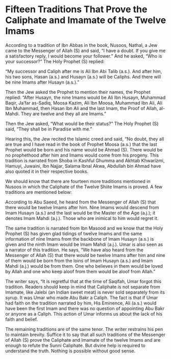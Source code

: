 Fifteen Traditions That Prove the Caliphate and Imamate of the Twelve Imams
===========================================================================

According to a tradition of Ibn Abbas in the book, Nusoos, Nathal, a Jew
came to the Messenger of Allah (S) and said, “I have a doubt. If you
give me a satisfactory reply, I would become your follower.” And he
asked, “Who is your successor?” The Holy Prophet (S) replied:

“My successor and Caliph after me is Ali Ibn Abi Talib (a.s.). And after
him, his two sons, Hasan (a.s.) and Husayn (a.s.) will be Caliphs. And
there will be nine Imams after Husayn (a.s.).”

Then the Jew asked the Prophet to mention their names, the Prophet
replied: “After Husayn, the nine Imams would be Ali Ibn Husayn, Muhammad
Baqir, Ja’far as-Sadiq, Moosa Kazim, Ali Ibn Moosa, Muhammad Ibn Ali,
Ali Ibn Muhammad, then Hasan Ibn Ali and the last Imam, the Proof of
Allah, al-Mahdi. They are twelve and they all are Imams.”

Then the Jew asked, “What would be their status?” The Holy Prophet (S)
said, “They shall be in Paradise with me.”

Hearing this, the Jew recited the Islamic creed and said, “No doubt,
they all are true and I have read in the book of Prophet Moosa (a.s.)
that the last Prophet would be born and his name would be Ahmad (S).
There would be no prophethood after him and Imams would come from his
progeny. This tradition is narrated from Shoba in Kashful Ghumma and
Akhtab Khwarizmi, Hamuyi, Juwaini, Ibn Najjar, Salama Ibnal Akwa,
Abdullah bin Ahmad have also quoted it in their respective books.

We should know that there are fourteen more traditions mentioned in
Nusoos in which the Caliphate of the Twelve Shiite Imams is proved. A
few traditions are mentioned below:

According to Abu Saeed, he heard from the Messenger of Allah (S) that
there would be twelve Imams after him. Nine Imams would descend from
Imam Husayn (a.s.) and the last would be the Master of the Age (a.j.);
it denotes Imam Mahdi (a.j.). Those who are inimical to him would regret
it.

The same tradition is narrated from Ibn Masood and we know that the Holy
Prophet (S) has given glad tidings of twelve Imams and the same
information of nine Imams from the backbone of Imam Husayn (a.s.) is
given and the ninth Imam would be Imam Mahdi (a.j.). Umar is also seen
as a narrator of this tradition. He says, “We have also heard from the
Messenger of Allah (S) that there would be twelve Imams after him and
nine of them would be born from the loins of Imam Husayn (a.s.) and Imam
Mahdi (a.j.) would be from them. One who believes in them would be loved
by Allah and one who keep aloof from them would be aloof from Allah.”

The writer says, “It is regretful that at the time of Saqifah, Umar
forgot this tradition. Readers should keep in mind that Caliphate is not
separate from Imamate, like Jalebi (an Indian sweet meat) is never sold
separately from its syrup. It was Umar who made Abu Bakr a Caliph. The
fact is that if Umar had faith on the tradition narrated by him, His
Eminence, Ali (a.s.) would have been the first Imam and there was no
question of appointing Abu Bakr or anyone as a Caliph. This action of
Umar informs us about the lack of his faith and belief.

The remaining traditions are of the same tenor. The writer restrains his
pen to maintain brevity. Suffice it to say that all such traditions of
the Messenger of Allah (S) prove the Caliphate and Imamate of the twelve
Imams and are enough to refute the Sunni Caliphate. But divine help is
required to understand the truth. Nothing is possible without good
sense.


